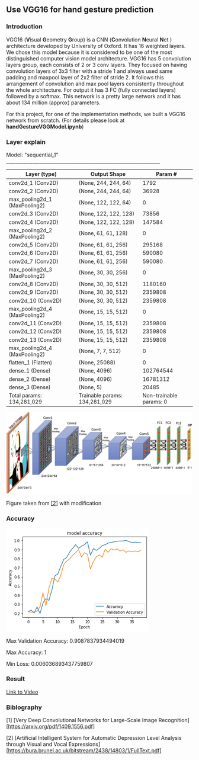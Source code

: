 ## Use VGG16 for hand gesture prediction

### Introduction

VGG16 (**V**isual **G**eometry **G**roup) is a CNN (**C**onvolution **N**eural **N**et ) architecture developed by University of Oxford. It has 16 weighted layers. We chose this model because it is considered to be one of the most distinguished computer vision model architecture. VGG16 has 5 convolution layers group, each consists of 2 or 3 conv layers. They focused on having convolution layers of 3x3 filter with a stride 1 and always used same padding and maxpool layer of 2x2 filter of stride 2. It follows this arrangement of convolution and max pool layers consistently throughout the whole architecture. For output it has 3 FC (fully connected layers) followed by a softmax. This network is a pretty large network and it has about 134 million (approx) parameters.

For this project, for one of the implementation methods, we built a VGG16 network from scratch. (For details please look at **handGestureVGGModel.ipynb**)

### Layer explain

Model: "sequential_1" _________________________________________________________________ 

| Layer (type)                  | Output Shape                  | Param #                 |
| ----------------------------- | ----------------------------- | ----------------------- |
| conv2d_1 (Conv2D)             | (None, 244, 244, 64)          | 1792                    |
| conv2d_2 (Conv2D)             | (None, 244, 244, 64)          | 36928                   |
| max_pooling2d_1 (MaxPooling2) | (None, 122, 122, 64)          | 0                       |
| conv2d_3 (Conv2D)             | (None, 122, 122, 128)         | 73856                   |
| conv2d_4 (Conv2D)             | (None, 122, 122, 128)         | 147584                  |
| max_pooling2d_2 (MaxPooling2) | (None, 61, 61, 128)           | 0                       |
| conv2d_5 (Conv2D)             | (None, 61, 61, 256)           | 295168                  |
| conv2d_6 (Conv2D)             | (None, 61, 61, 256)           | 590080                  |
| conv2d_7 (Conv2D)             | (None, 61, 61, 256)           | 590080                  |
| max_pooling2d_3 (MaxPooling2) | (None, 30, 30, 256)           | 0                       |
| conv2d_8 (Conv2D)             | (None, 30, 30, 512)           | 1180160                 |
| conv2d_9 (Conv2D)             | (None, 30, 30, 512)           | 2359808                 |
| conv2d_10 (Conv2D)            | (None, 30, 30, 512)           | 2359808                 |
| max_pooling2d_4 (MaxPooling2) | (None, 15, 15, 512)           | 0                       |
| conv2d_11 (Conv2D)            | (None, 15, 15, 512)           | 2359808                 |
| conv2d_12 (Conv2D)            | (None, 15, 15, 512)           | 2359808                 |
| conv2d_13 (Conv2D)            | (None, 15, 15, 512)           | 2359808                 |
| max_pooling2d_4 (MaxPooling2) | (None, 7, 7, 512)             | 0                       |
| flatten_1 (Flatten)           | (None, 25088)                 | 0                       |
| dense_1 (Dense)               | (None, 4096)                  | 102764544               |
| dense_2 (Dense)               | (None, 4096)                  | 16781312                |
| dense_3 (Dense)               | (None, 5)                     | 20485                   |
| Total params: 134,281,029     | Trainable params: 134,281,029 | Non-trainable params: 0 |

![image-20200511093005783](asset/vgg16_hand.png)



Figure taken from [[2]](https://bura.brunel.ac.uk/bitstream/2438/14803/1/FullText.pdf) with modification

### Accuracy

![accuracy](asset/acc.png)

Max Validation Accuracy: 0.9087837934494019

Max Accuracy: 1

Min Loss: 0.006036893437759807

### Result

[Link to Video](https://github.com/leelightman/HandGestureRecognizer/blob/master/asset/5_11_take1.mov)

### Biblography

[1] [Very Deep Convolutional Networks for Large-Scale Image Recognition][https://arxiv.org/pdf/1409.1556.pdf]

[2] [Artificial Intelligent System for Automatic Depression Level Analysis through Visual and Vocal Expressions][https://bura.brunel.ac.uk/bitstream/2438/14803/1/FullText.pdf]

